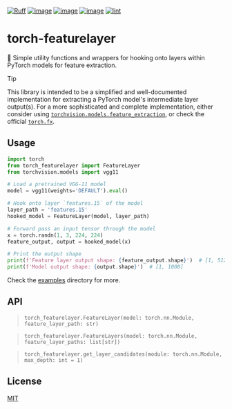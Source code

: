 [![Ruff](https://img.shields.io/endpoint?url=https://raw.githubusercontent.com/charliermarsh/ruff/main/assets/badge/v2.json)](https://github.com/astral-sh/ruff)
[![image](https://img.shields.io/pypi/v/torch-featurelayer.svg)](https://pypi.python.org/pypi/torch-featurelayer)
[![image](https://img.shields.io/pypi/l/torch-featurelayer.svg)](https://pypi.python.org/pypi/torch-featurelayer)
[![image](https://img.shields.io/pypi/pyversions/torch-featurelayer.svg)](https://pypi.python.org/pypi/torch-featurelayer)
[![lint](https://github.com/spencerwooo/torch-featurelayer/actions/workflows/ci.yml/badge.svg)](https://github.com/spencerwooo/torch-featurelayer/actions/workflows/ci.yml)

# torch-featurelayer

🧠 Simple utility functions and wrappers for hooking onto layers within PyTorch models for feature extraction.

> [!TIP]
> This library is intended to be a simplified and well-documented implementation for extracting a PyTorch model's intermediate layer output(s). For a more sophisticated and complete implementation, either consider using [`torchvision.models.feature_extraction`](https://pytorch.org/vision/stable/feature_extraction.html), or check the official [`torch.fx`](https://pytorch.org/docs/stable/fx.html). 

## Usage

```python
import torch
from torch_featurelayer import FeatureLayer
from torchvision.models import vgg11

# Load a pretrained VGG-11 model
model = vgg11(weights='DEFAULT').eval()

# Hook onto layer `features.15` of the model
layer_path = 'features.15'
hooked_model = FeatureLayer(model, layer_path)

# Forward pass an input tensor through the model
x = torch.randn(1, 3, 224, 224)
feature_output, output = hooked_model(x)

# Print the output shape
print(f'Feature layer output shape: {feature_output.shape}')  # [1, 512, 14, 14]
print(f'Model output shape: {output.shape}')  # [1, 1000]
```

Check the [examples](./examples/) directory for more.

## API

> `torch_featurelayer.FeatureLayer(model: torch.nn.Module, feature_layer_path: str)`

> `torch_featurelayer.FeatureLayers(model: torch.nn.Module, feature_layer_paths: list[str])`

> `torch_featurelayer.get_layer_candidates(module: torch.nn.Module, max_depth: int = 1)`

## License

[MIT](./LICENSE)